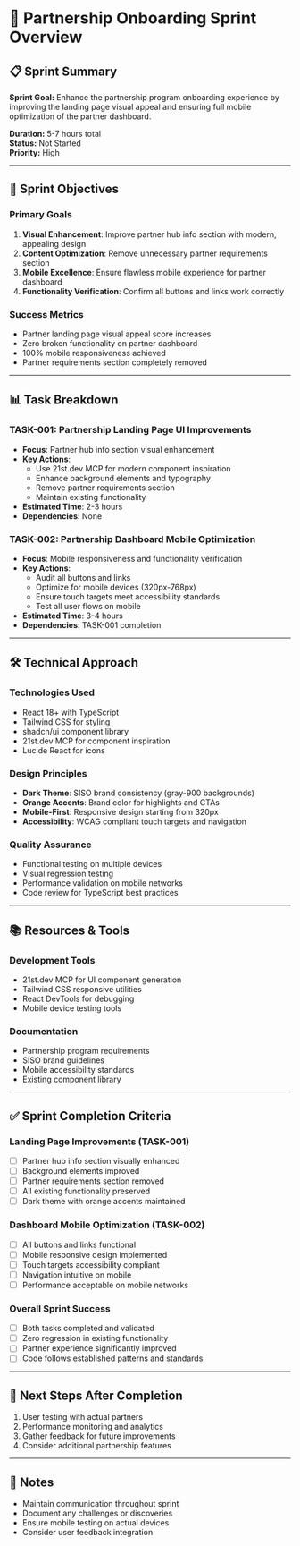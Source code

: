 # 🤝 Partnership Onboarding Sprint Overview

## 📋 **Sprint Summary**
**Sprint Goal:** Enhance the partnership program onboarding experience by improving the landing page visual appeal and ensuring full mobile optimization of the partner dashboard.

**Duration:** 5-7 hours total  
**Status:** Not Started  
**Priority:** High  

---

## 🎯 **Sprint Objectives**

### **Primary Goals**
1. **Visual Enhancement**: Improve partner hub info section with modern, appealing design
2. **Content Optimization**: Remove unnecessary partner requirements section
3. **Mobile Excellence**: Ensure flawless mobile experience for partner dashboard
4. **Functionality Verification**: Confirm all buttons and links work correctly

### **Success Metrics**
- Partner landing page visual appeal score increases
- Zero broken functionality on partner dashboard
- 100% mobile responsiveness achieved
- Partner requirements section completely removed

---

## 📊 **Task Breakdown**

### **TASK-001: Partnership Landing Page UI Improvements**
- **Focus**: Partner hub info section visual enhancement
- **Key Actions**: 
  - Use 21st.dev MCP for modern component inspiration
  - Enhance background elements and typography
  - Remove partner requirements section
  - Maintain existing functionality
- **Estimated Time**: 2-3 hours
- **Dependencies**: None

### **TASK-002: Partnership Dashboard Mobile Optimization**
- **Focus**: Mobile responsiveness and functionality verification
- **Key Actions**:
  - Audit all buttons and links
  - Optimize for mobile devices (320px-768px)
  - Ensure touch targets meet accessibility standards
  - Test all user flows on mobile
- **Estimated Time**: 3-4 hours
- **Dependencies**: TASK-001 completion

---

## 🛠️ **Technical Approach**

### **Technologies Used**
- React 18+ with TypeScript
- Tailwind CSS for styling
- shadcn/ui component library
- 21st.dev MCP for component inspiration
- Lucide React for icons

### **Design Principles**
- **Dark Theme**: SISO brand consistency (gray-900 backgrounds)
- **Orange Accents**: Brand color for highlights and CTAs
- **Mobile-First**: Responsive design starting from 320px
- **Accessibility**: WCAG compliant touch targets and navigation

### **Quality Assurance**
- Functional testing on multiple devices
- Visual regression testing
- Performance validation on mobile networks
- Code review for TypeScript best practices

---

## 📚 **Resources & Tools**

### **Development Tools**
- 21st.dev MCP for UI component generation
- Tailwind CSS responsive utilities
- React DevTools for debugging
- Mobile device testing tools

### **Documentation**
- Partnership program requirements
- SISO brand guidelines
- Mobile accessibility standards
- Existing component library

---

## ✅ **Sprint Completion Criteria**

### **Landing Page Improvements (TASK-001)**
- [ ] Partner hub info section visually enhanced
- [ ] Background elements improved
- [ ] Partner requirements section removed
- [ ] All existing functionality preserved
- [ ] Dark theme with orange accents maintained

### **Dashboard Mobile Optimization (TASK-002)**
- [ ] All buttons and links functional
- [ ] Mobile responsive design implemented
- [ ] Touch targets accessibility compliant
- [ ] Navigation intuitive on mobile
- [ ] Performance acceptable on mobile networks

### **Overall Sprint Success**
- [ ] Both tasks completed and validated
- [ ] Zero regression in existing functionality
- [ ] Partner experience significantly improved
- [ ] Code follows established patterns and standards

---

## 🔄 **Next Steps After Completion**
1. User testing with actual partners
2. Performance monitoring and analytics
3. Gather feedback for future improvements
4. Consider additional partnership features

---

## 📝 **Notes**
- Maintain communication throughout sprint
- Document any challenges or discoveries
- Ensure mobile testing on actual devices
- Consider user feedback integration 